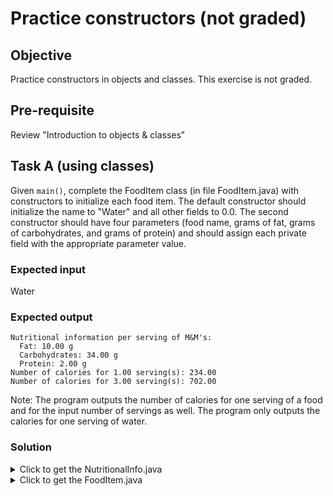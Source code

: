 # Practice constructors (not graded)

## Objective
Practice constructors in objects and classes. This exercise is not graded.

## Pre-requisite
Review "Introduction to objects & classes"

## Task A (using classes)
Given ```main()```, complete the FoodItem class (in file FoodItem.java) with constructors to initialize each food item. The default constructor should initialize the name to "Water" and all other fields to 0.0. The second constructor should have four parameters (food name, grams of fat, grams of carbohydrates, and grams of protein) and should assign each private field with the appropriate parameter value.

### Expected input
Water 

### Expected output
```
Nutritional information per serving of M&M's:
  Fat: 10.00 g
  Carbohydrates: 34.00 g
  Protein: 2.00 g
Number of calories for 1.00 serving(s): 234.00
Number of calories for 3.00 serving(s): 702.00
```
Note: The program outputs the number of calories for one serving of a food and for the input number of servings as well. The program only outputs the calories for one serving of water.

### Solution
<details> <summary> Click to get the NutritionalInfo.java </summary>
<p>

``` java
import java.util.Scanner;

public class NutritionalInfo {
   public static void main(String[] args) {
      Scanner scnr = new Scanner(System.in);
      FoodItem foodItem;
      
      String itemName = scnr.next();
      
      if(itemName.equals("Water") || itemName.equals("water")) {
         foodItem = new FoodItem();
         
         foodItem.printInfo();
         System.out.printf("Number of calories for %.2f serving(s): %.2f\n", 1.0, 
                          foodItem.getCalories(1.0));
      }
      
      else {
         double amountFat = scnr.nextDouble();
         double amountCarbs = scnr.nextDouble();
         double amountProtein = scnr.nextDouble();
      
         foodItem = new FoodItem(itemName, amountFat, amountCarbs, amountProtein);
      
         double numServings = scnr.nextDouble();
                                                      
         foodItem.printInfo();
         System.out.printf("Number of calories for %.2f serving(s): %.2f\n", 1.0,
                             foodItem.getCalories(1.0));
                             
         System.out.printf("Number of calories for %.2f serving(s): %.2f\n", numServings,
                             foodItem.getCalories(numServings));
      }
   }
}
```

</p>
</details>

<details> <summary> Click to get the FoodItem.java </summary>
<p>

``` java
public class FoodItem {
   private String name;
   private double fat;
   private double carbs;
   private double protein;
   
   // Define default constructor
   public FoodItem() {
      name = "Water";
      fat = 0.0;
      carbs = 0.0;
      protein = 0.0;
   }
   
   // Define second constructor with parameters to initialize private fields
   public FoodItem(String userName, double userFatAmt, double userCarbAmt, 
                   double userProteinAmt) {
      name = userName;
      fat = userFatAmt;
      carbs = userCarbAmt;
      protein = userProteinAmt;
   }
   
   public String getName() {
      return name;
   }
   
   public double getFat() {
      return fat;
   }
   
   public double getCarbs() {
      return carbs;
   }
   
   public double getProtein() {
      return protein;
   }
   
   public double getCalories(double numServings) {
      // Calorie formula
      double calories = ((fat * 9) + (carbs * 4) + (protein * 4)) * numServings;
      return calories;
   }
   
   public void printInfo() {
      System.out.println("Nutritional information per serving of " + name + ":");
      System.out.printf("  Fat: %.2f g\n", fat);
      System.out.printf("  Carbohydrates: %.2f g\n", carbs);
      System.out.printf("  Protein: %.2f g\n", protein);
   }
}
  
```
</p>
</details>




